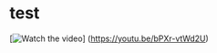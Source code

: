 # test

[![Watch the video](https://img.youtube.com/vi/bPXr-vtWd2U/0.jpg)]
(https://youtu.be/bPXr-vtWd2U)
